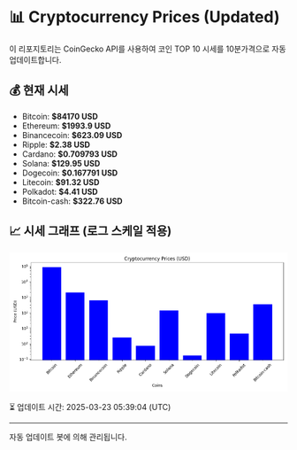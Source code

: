 
# 📊 Cryptocurrency Prices (Updated)

이 리포지토리는 CoinGecko API를 사용하여 코인 TOP 10 시세를 10분가격으로 자동 업데이트합니다.

## 💰 현재 시세
- Bitcoin: **$84170 USD**
- Ethereum: **$1993.9 USD**
- Binancecoin: **$623.09 USD**
- Ripple: **$2.38 USD**
- Cardano: **$0.709793 USD**
- Solana: **$129.95 USD**
- Dogecoin: **$0.167791 USD**
- Litecoin: **$91.32 USD**
- Polkadot: **$4.41 USD**
- Bitcoin-cash: **$322.76 USD**

## 📈 시세 그래프 (로그 스케일 적용)
![Crypto Prices](crypto_prices.png)

⏳ 업데이트 시간: 2025-03-23 05:39:04 (UTC)

---
자동 업데이트 봇에 의해 관리됩니다.
